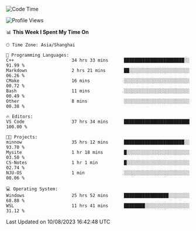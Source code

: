 <!--START_SECTION:waka-->
![Code Time](http://img.shields.io/badge/Code%20Time-1%2C146%20hrs%202%20mins-blue)

![Profile Views](http://img.shields.io/badge/Profile%20Views-1-blue)

📊 **This Week I Spent My Time On** 

```text
🕑︎ Time Zone: Asia/Shanghai

💬 Programming Languages: 
C++                      34 hrs 33 mins      ███████████████████████░░   91.99 % 
Markdown                 2 hrs 21 mins       ██░░░░░░░░░░░░░░░░░░░░░░░   06.26 % 
CMake                    16 mins             ░░░░░░░░░░░░░░░░░░░░░░░░░   00.72 % 
Bash                     11 mins             ░░░░░░░░░░░░░░░░░░░░░░░░░   00.49 % 
Other                    8 mins              ░░░░░░░░░░░░░░░░░░░░░░░░░   00.38 % 

🔥 Editors: 
VS Code                  37 hrs 34 mins      █████████████████████████   100.00 % 

🐱‍💻 Projects: 
minnow                   35 hrs 12 mins      ███████████████████████░░   93.70 % 
Mysite                   1 hr 18 mins        █░░░░░░░░░░░░░░░░░░░░░░░░   03.50 % 
CS-Notes                 1 hr 1 min          █░░░░░░░░░░░░░░░░░░░░░░░░   02.74 % 
NJU-OS                   1 min               ░░░░░░░░░░░░░░░░░░░░░░░░░   00.06 % 

💻 Operating System: 
Windows                  25 hrs 52 mins      █████████████████░░░░░░░░   68.88 % 
WSL                      11 hrs 41 mins      ████████░░░░░░░░░░░░░░░░░   31.12 % 
```


 Last Updated on 10/08/2023 16:42:48 UTC
<!--END_SECTION:waka-->